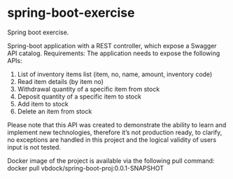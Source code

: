 # spring-boot-exercise
Spring boot exercise.

Spring-boot application with a REST controller, which expose a Swagger API catalog.
Requirements:
The application needs to expose the following APIs:
  1. List of inventory items list (item, no, name, amount, inventory code)
  2. Read item details (by item no)
  3. Withdrawal quantity of a specific item from stock
  4. Deposit quantity of a specific item to stock
  5. Add item to stock
  6. Delete an item from stock  

Please note that this API was created to demonstrate the ability to learn and implement new technologies, therefore it’s not production ready, to clarify, no exceptions are handled in this project and the logical validity of users input is not tested.

Docker image of the project is available via the following pull command: 
docker pull vbdock/spring-boot-proj:0.0.1-SNAPSHOT
